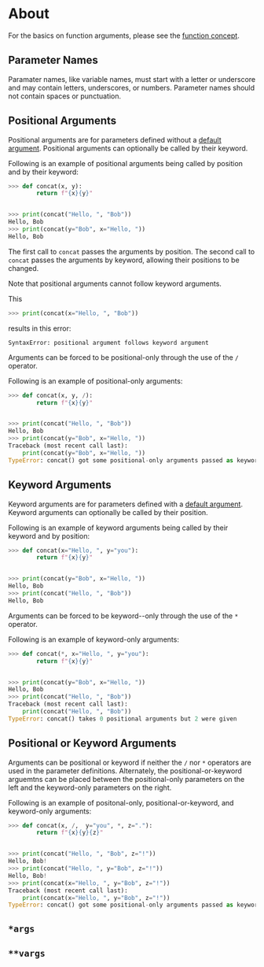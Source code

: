 # About

For the basics on function arguments, please see the [function concept][function concept].

## Parameter Names

Paramater names, like variable names, must start with a letter or underscore and may contain letters, underscores, or numbers.
Parameter names should not contain spaces or punctuation.

## Positional Arguments

Positional arguments are for parameters defined without a [default argument][default arguments].
Positional arguments can optionally be called by their keyword.

Following is an example of positional arguments being called by position and by their keyword:

```python
>>> def concat(x, y):
        return f"{x}{y}"


>>> print(concat("Hello, ", "Bob"))
Hello, Bob
>>> print(concat(y="Bob", x="Hello, "))
Hello, Bob

```

The first call to `concat` passes the arguments by position.
The second call to `concat` passes the arguments by keyword, allowing their positions to be changed.

Note that positional arguments cannot follow keyword arguments.

This

```python
>>> print(concat(x="Hello, ", "Bob"))
```

results in this error:

```
SyntaxError: positional argument follows keyword argument
```

Arguments can be forced to be positional-only through the use of the `/` operator.

Following is an example of positional-only arguments:

```python
>>> def concat(x, y, /):
        return f"{x}{y}"


>>> print(concat("Hello, ", "Bob"))
Hello, Bob
>>> print(concat(y="Bob", x="Hello, "))
Traceback (most recent call last):
    print(concat(y="Bob", x="Hello, "))
TypeError: concat() got some positional-only arguments passed as keyword arguments: 'x, y'

```

## Keyword Arguments

Keyword arguments are for parameters defined with a [default argument][default arguments].
Keyword arguments can optionally be called by their position.

Following is an example of keyword arguments being called by their keyword and by position:

```python
>>> def concat(x="Hello, ", y="you"):
        return f"{x}{y}"


>>> print(concat(y="Bob", x="Hello, "))
Hello, Bob
>>> print(concat("Hello, ", "Bob"))
Hello, Bob

```

Arguments can be forced to be keyword--only through the use of the `*` operator.

Following is an example of keyword-only arguments:

```python
>>> def concat(*, x="Hello, ", y="you"):
        return f"{x}{y}"


>>> print(concat(y="Bob", x="Hello, "))
Hello, Bob
>>> print(concat("Hello, ", "Bob"))
Traceback (most recent call last):
    print(concat("Hello, ", "Bob"))
TypeError: concat() takes 0 positional arguments but 2 were given

```

## Positional or Keyword Arguments

Arguments can be positional or keyword if neither the `/` nor `*` operators are used in the parameter definitions.
Alternately, the positional-or-keyword arguemtns can be placed between the positional-only parameters on the left and the keyword-only parameters on the right.

Following is an example of positonal-only, positional-or-keyword, and keyword-only arguments:

```python
>>> def concat(x, /,  y="you", *, z="."):
        return f"{x}{y}{z}"


>>> print(concat("Hello, ", "Bob", z="!"))
Hello, Bob!
>>> print(concat("Hello, ", y="Bob", z="!"))
Hello, Bob!
>>> print(concat(x="Hello, ", y="Bob", z="!"))
Traceback (most recent call last):
    print(concat(x="Hello, ", y="Bob", z="!"))
TypeError: concat() got some positional-only arguments passed as keyword arguments: 'x'

```

## `*args`

## `**vargs`

[default arguments]: https://www.geeksforgeeks.org/default-arguments-in-python/
[function concept]: ../functions/about.md

